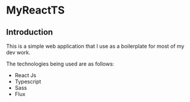 # MyReactTS

## Introduction
This is a simple web application that I use as a boilerplate for most of my dev work.<br/>

The technologies being used are as follows:
- React Js
- Typescript
- Sass
- Flux

